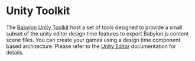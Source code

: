 # Unity Toolkit
The [Babylon Unity Toolkit](http://www.babylontoolkit.com) host a set of tools designed to provide a small subset of the unity editor design time features to export Babylon.js content scene files. You can create your games using a design time component based architecture. Please refer to the [Unity Editor](https://docs.unity3d.com/Manual/index.html) documentation for details. 

